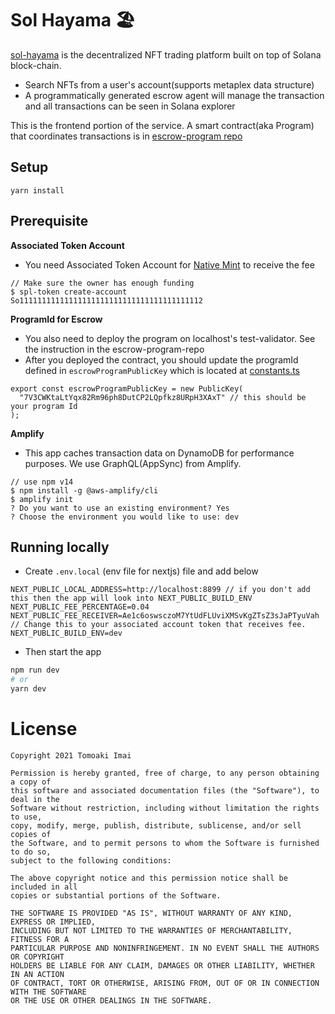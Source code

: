 # Sol Hayama 🏖

[sol-hayama](https://www.sol-hayama.com) is the decentralized NFT trading platform built on top of Solana block-chain.

- Search NFTs from a user's account(supports metaplex data structure)
- A programmatically generated escrow agent will manage the transaction and all transactions can be seen in Solana explorer

This is the frontend portion of the service. A smart contract(aka Program) that coordinates transactions is in [escrow-program repo](https://github.com/tomoima525/escrow-program)

## Setup

```
yarn install
```

## Prerequisite

**Associated Token Account**

- You need Associated Token Account for [Native Mint](https://spl.solana.com/token#wrapping-sol) to receive the fee

```
// Make sure the owner has enough funding
$ spl-token create-account  So11111111111111111111111111111111111111112
```

**ProgramId for Escrow**

- You also need to deploy the program on localhost's test-validator. See the instruction in the escrow-program-repo
- After you deployed the contract, you should update the programId defined in `escrowProgramPublicKey` which is located at [constants.ts](https://github.com/tomoima525/sol-hayama/blob/main/src/constants.ts)

```
export const escrowProgramPublicKey = new PublicKey(
  "7V3CWKtaLtYqx82Rm96ph8DutCP2LQpfkz8URpH3XAxT" // this should be your program Id
);
```

**Amplify**

- This app caches transaction data on DynamoDB for performance purposes. We use GraphQL(AppSync) from Amplify.

```
// use npm v14
$ npm install -g @aws-amplify/cli
$ amplify init
? Do you want to use an existing environment? Yes
? Choose the environment you would like to use: dev
```

## Running locally

- Create `.env.local` (env file for nextjs) file and add below

```
NEXT_PUBLIC_LOCAL_ADDRESS=http://localhost:8899 // if you don't add this then the app will look into NEXT_PUBLIC_BUILD_ENV
NEXT_PUBLIC_FEE_PERCENTAGE=0.04
NEXT_PUBLIC_FEE_RECEIVER=Ae1c6oswsczoM7YtUdFLUviXMSvKgZTsZ3sJaPTyuVah // Change this to your associated account token that receives fee.
NEXT_PUBLIC_BUILD_ENV=dev
```

- Then start the app

```bash
npm run dev
# or
yarn dev
```

# License

```
Copyright 2021 Tomoaki Imai

Permission is hereby granted, free of charge, to any person obtaining a copy of
this software and associated documentation files (the "Software"), to deal in the
Software without restriction, including without limitation the rights to use,
copy, modify, merge, publish, distribute, sublicense, and/or sell copies of 
the Software, and to permit persons to whom the Software is furnished to do so,
subject to the following conditions:

The above copyright notice and this permission notice shall be included in all
copies or substantial portions of the Software.

THE SOFTWARE IS PROVIDED "AS IS", WITHOUT WARRANTY OF ANY KIND, EXPRESS OR IMPLIED, 
INCLUDING BUT NOT LIMITED TO THE WARRANTIES OF MERCHANTABILITY, FITNESS FOR A 
PARTICULAR PURPOSE AND NONINFRINGEMENT. IN NO EVENT SHALL THE AUTHORS OR COPYRIGHT
HOLDERS BE LIABLE FOR ANY CLAIM, DAMAGES OR OTHER LIABILITY, WHETHER IN AN ACTION 
OF CONTRACT, TORT OR OTHERWISE, ARISING FROM, OUT OF OR IN CONNECTION WITH THE SOFTWARE
OR THE USE OR OTHER DEALINGS IN THE SOFTWARE.
```

